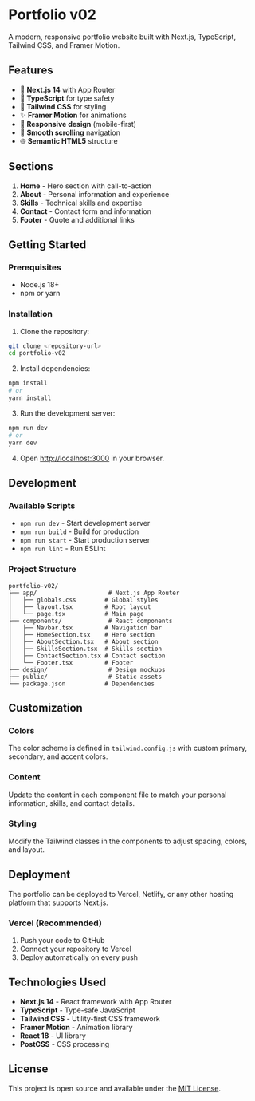 # Portfolio v02

A modern, responsive portfolio website built with Next.js, TypeScript, Tailwind CSS, and Framer Motion.

## Features

- 🚀 **Next.js 14** with App Router
- 🔷 **TypeScript** for type safety
- 🎨 **Tailwind CSS** for styling
- ✨ **Framer Motion** for animations
- 📱 **Responsive design** (mobile-first)
- 🎯 **Smooth scrolling** navigation
- 🌐 **Semantic HTML5** structure

## Sections

1. **Home** - Hero section with call-to-action
2. **About** - Personal information and experience
3. **Skills** - Technical skills and expertise
4. **Contact** - Contact form and information
5. **Footer** - Quote and additional links

## Getting Started

### Prerequisites

- Node.js 18+ 
- npm or yarn

### Installation

1. Clone the repository:
```bash
git clone <repository-url>
cd portfolio-v02
```

2. Install dependencies:
```bash
npm install
# or
yarn install
```

3. Run the development server:
```bash
npm run dev
# or
yarn dev
```

4. Open [http://localhost:3000](http://localhost:3000) in your browser.

## Development

### Available Scripts

- `npm run dev` - Start development server
- `npm run build` - Build for production
- `npm run start` - Start production server
- `npm run lint` - Run ESLint

### Project Structure

```
portfolio-v02/
├── app/                    # Next.js App Router
│   ├── globals.css        # Global styles
│   ├── layout.tsx         # Root layout
│   └── page.tsx           # Main page
├── components/             # React components
│   ├── Navbar.tsx         # Navigation bar
│   ├── HomeSection.tsx    # Hero section
│   ├── AboutSection.tsx   # About section
│   ├── SkillsSection.tsx  # Skills section
│   ├── ContactSection.tsx # Contact section
│   └── Footer.tsx         # Footer
├── design/                 # Design mockups
├── public/                 # Static assets
└── package.json           # Dependencies
```

## Customization

### Colors

The color scheme is defined in `tailwind.config.js` with custom primary, secondary, and accent colors.

### Content

Update the content in each component file to match your personal information, skills, and contact details.

### Styling

Modify the Tailwind classes in the components to adjust spacing, colors, and layout.

## Deployment

The portfolio can be deployed to Vercel, Netlify, or any other hosting platform that supports Next.js.

### Vercel (Recommended)

1. Push your code to GitHub
2. Connect your repository to Vercel
3. Deploy automatically on every push

## Technologies Used

- **Next.js 14** - React framework with App Router
- **TypeScript** - Type-safe JavaScript
- **Tailwind CSS** - Utility-first CSS framework
- **Framer Motion** - Animation library
- **React 18** - UI library
- **PostCSS** - CSS processing

## License

This project is open source and available under the [MIT License](LICENSE).
